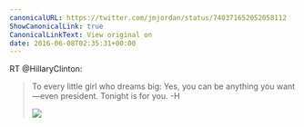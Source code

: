 ```yaml
---
canonicalURL: https://twitter.com/jmjordan/status/740371652052058112
ShowCanonicalLink: true
CanonicalLinkText: View original on
date: 2016-06-08T02:35:31+00:00
---
```

RT @HillaryClinton:
> To every little girl who dreams big: Yes, you can be anything you want—even president. Tonight is for you. -H 
> 
> ![](/images/740349871073398785-CkZAPKcUYAA9AwY.jpg)